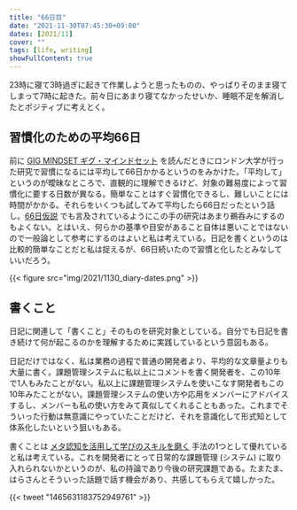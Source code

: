 ```yaml
---
title: "66日目"
date: "2021-11-30T07:45:30+09:00"
dates: [2021/11]
cover: ""
tags: [life, writing]
showFullContent: true
---
```


23時に寝て3時過ぎに起きて作業しようと思ったものの、やっぱりそのまま寝てしまって7時に起きた。前々日にあまり寝てなかったせいか、睡眠不足を解消したとポジティブに考えとく。

## 習慣化のための平均66日

前に [GIG MINDSET ギグ・マインドセット](https://note.com/t2y1979/n/nb6e36f94b198) を読んだときにロンドン大学が行った研究で習慣になるには平均して66日かかるというのをみかけた。「平均して」というのが曖昧なところで、直観的に理解できるけど、対象の難易度によって習慣化に要する日数が異なる。簡単なことはすぐ習慣化できるし、難しいことには時間がかかる。それらをいくつも試してみて平均したら66日だったという話し。[66日仮説](http://ishiirikie.jpn.org/article/182619784.html) でも言及されているようにこの手の研究はあまり鵜呑みにするのもよくない。とはいえ、何らかの基準や目安があること自体は悪いことではないので一般論として参考にするのはよいと私は考えている。日記を書くというのは比較的簡単なことだと私は捉えるが、66日続いたので習慣と化したとみなしていいだろう。

{{< figure src="img/2021/1130_diary-dates.png" >}}

## 書くこと

日記に関連して「書くこと」そのものを研究対象としている。自分でも日記を書き続けて何が起こるのかを理解するために実践しているという意図もある。

日記だけではなく、私は業務の過程で普通の開発者より、平均的な文章量よりも大量に書く。課題管理システムに私以上にコメントを書く開発者を、この10年で1人もみたことがない。私以上に課題管理システムを使いこなす開発者もこの10年みたことがない。課題管理システムの使い方や応用をメンバーにアドバイスするし、メンバーも私の使い方をみて真似してくれることもあった。これまでそういった行動は無意識にやっていたことだけど、それを意識化して形式知として体系化したいという狙いもある。

書くことは [メタ認知を活用して学びのスキルを磨く](https://note.com/t2y1979/n/n4713058f48ce) 手法の1つとして優れていると私は考えている。これを開発者にとって日常的な課題管理 (システム) に取り入れられないかというのが、私の持論であり今後の研究課題である。たまたま、はらさんとそういった話題で話す機会があり、共感してもらえて嬉しかった。

{{< tweet "1465631183752949761" >}}
